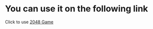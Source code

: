 # You can use it on the following link

Click to use [2048 Game](https://imrankabir.github.io/2048)
